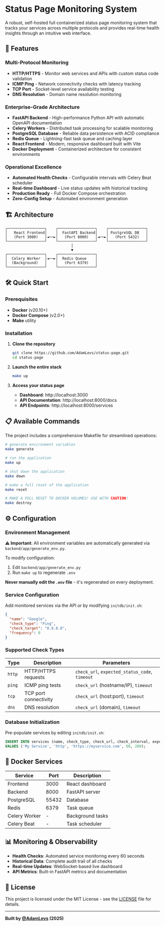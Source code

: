# Status Page Monitoring System

A robust, self-hosted full containerized status page monitoring system that tracks your services across multiple protocols and provides real-time health insights through an intuitive web interface.

## 🚀 Features

### Multi-Protocol Monitoring
- **HTTP/HTTPS** - Monitor web services and APIs with custom status code validation
- **ICMP Ping** - Network connectivity checks with latency tracking
- **TCP Port** - Socket-level service availability testing
- **DNS Resolution** - Domain name resolution monitoring

### Enterprise-Grade Architecture
- **FastAPI Backend** - High-performance Python API with automatic OpenAPI documentation
- **Celery Workers** - Distributed task processing for scalable monitoring
- **PostgreSQL Database** - Reliable data persistence with ACID compliance
- **Redis Queue** - Lightning-fast task queue and caching layer
- **React Frontend** - Modern, responsive dashboard built with Vite
- **Docker Deployment** - Containerized architecture for consistent environments

### Operational Excellence
- **Automated Health Checks** - Configurable intervals with Celery Beat scheduler
- **Real-time Dashboard** - Live status updates with historical tracking
- **Production Ready** - Full Docker Compose orchestration
- **Zero-Config Setup** - Automated environment generation

## 🏗️ Architecture

```
┌─────────────────┐    ┌─────────────────┐    ┌─────────────────┐
│   React Frontend│    │  FastAPI Backend│    │ PostgreSQL DB   │
│   (Port 3000)   │◄──►│   (Port 8000)   │◄──►│   (Port 5432)   │
└─────────────────┘    └─────────────────┘    └─────────────────┘
                              │
                              ▼
┌─────────────────┐    ┌─────────────────┐
│  Celery Worker  │◄──►│  Redis Queue    │
│  (Background)   │    │   (Port 6379)   │
└─────────────────┘    └─────────────────┘
```

## 🛠️ Quick Start

### Prerequisites

- **Docker** (v20.10+)
- **Docker Compose** (v2.0+)
- **Make** utility

### Installation

1. **Clone the repository**
   ```bash
   git clone https://github.com/AdamLevs/status-page.git
   cd status-page
   ```

2. **Launch the entire stack**
   ```bash
   make up
   ```

3. **Access your status page**
   - **Dashboard**: http://localhost:3000
   - **API Documentation**: http://localhost:8000/docs
   - **API Endpoints**: http://localhost:8000/services

## 📋 Available Commands

The project includes a comprehensive Makefile for streamlined operations:

```bash
# generate environment variables
make generate

# run the application
make up

# shut down the application
make down

# make a full reset of the application
make reset

# MAKE A FULL RESET TO DOCKER VOLUMES! USE WITH CAUTION!
make destroy
```

## ⚙️ Configuration

### Environment Management

**⚠️ Important**: All environment variables are automatically generated via `backend/app/generate_env.py`.

To modify configuration:
1. Edit `backend/app/generate_env.py`
2. Run `make up` to regenerate `.env`

**Never manually edit the `.env` file** - it's regenerated on every deployment.

### Service Configuration

Add monitored services via the API or by modifying `initdb/init.sh`:

```json
{
  "name": "Google",
  "check_type": "Ping",
  "check_target": "8.8.8.8",
  "frequency": 0
}
```

### Supported Check Types

| Type   | Description           | Parameters                                     |
|--------|-----------------------|------------------------------------------------|
| `http` | HTTP/HTTPS requests   | `check_url`, `expected_status_code`, `timeout` |
| `ping` | ICMP ping tests       | `check_url` (hostname/IP), `timeout`           |
| `tcp`  | TCP port connectivity | `check_url` (host:port), `timeout`             |
| `dns`  | DNS resolution        | `check_url` (domain), `timeout`                |

### Database Initialization

Pre-populate services by editing `initdb/init.sh`:

```sql
INSERT INTO services (name, check_type, check_url, check_interval, expected_status_code) 
VALUES ('My Service', 'http', 'https://myservice.com', 60, 200);
```

## 🐳 Docker Services

| Service       | Port  | Description      |
|---------------|-------|------------------|
| Frontend      | 3000  | React dashboard  |
| Backend       | 8000  | FastAPI server   |
| PostgreSQL    | 55432 | Database         |
| Redis         | 6379  | Task queue       |
| Celery Worker | -     | Background tasks |
| Celery Beat   | -     | Task scheduler   |

## 📊 Monitoring & Observability

- **Health Checks**: Automated service monitoring every 60 seconds
- **Historical Data**: Complete audit trail of all checks
- **Real-time Updates**: WebSocket-based live dashboard
- **API Metrics**: Built-in FastAPI metrics and documentation

## 📄 License

This project is licensed under the MIT License - see the [LICENSE](LICENSE) file for details.

---

**Built by [@AdamLevs](https://github.com/AdamLevs) (2025)**
